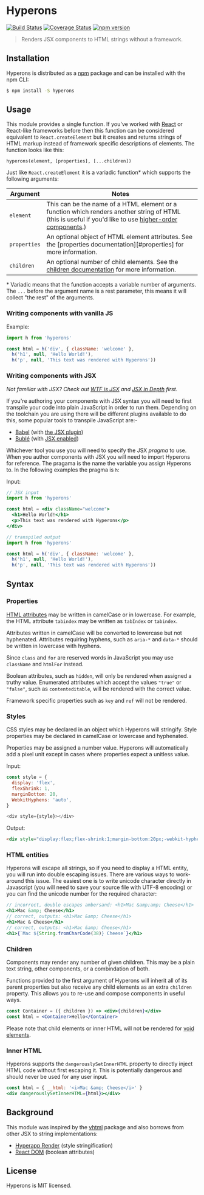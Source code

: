 # Hyperons

[![Build Status](https://travis-ci.org/i-like-robots/hyperons.svg?branch=master)](https://travis-ci.org/i-like-robots/hyperons) [![Coverage Status](https://coveralls.io/repos/github/i-like-robots/hyperons/badge.svg?branch=master)](https://coveralls.io/github/i-like-robots/hyperons) [![npm version](https://badge.fury.io/js/hyperons.svg)](https://badge.fury.io/js/hyperons)

> Renders JSX components to HTML strings without a framework.

## Installation

Hyperons is distributed as a [npm](https://www.npmjs.com/) package and can be installed with the npm CLI:

```sh
$ npm install -S hyperons
```

## Usage

This module provides a single function. If you've worked with [React][react] or React-like frameworks before then this function can be considered equivalent to `React.createElement` but it creates and returns strings of HTML markup instead of framework specific descriptions of elements. The function looks like this:

```
hyperons(element, [properties], [...children])
```

Just like `React.createElement` it is a variadic function\* which supports the following arguments:

Argument     | Notes
-------------|-------------
`element`    | This can be the name of a HTML element or a function which renders another string of HTML (this is useful if you'd like to use [higher-order components][hoc].)
`properties` | An optional object of HTML element attributes. See the [properties documentation][#properties] for more information.
`children`   | An optional number of child elements. See the [children documentation](#children) for more information.

\* Variadic means that the function accepts a variable number of arguments. The `...` before the argument name is a rest parameter, this means it will collect "the rest" of the arguments.

[react]: https://reactjs.org/
[hoc]: https://reactjs.org/docs/higher-order-components.html
[hs]: https://github.com/hyperhype/hyperscript

### Writing components with vanilla JS

Example:

```js
import h from 'hyperons'

const html = h('div', { className: 'welcome' },
  h('h1', null, 'Hello World!'),
  h('p', null, 'This text was rendered with Hyperons'))
```

### Writing components with JSX

_Not familiar with JSX? Check out [WTF is JSX][wtf] and [JSX in Depth][depth] first._

If you're authoring your components with JSX syntax you will need to first transpile your code into plain JavaScript in order to run them. Depending on the toolchain you are using there will be different plugins available to do this, some popular tools to transpile JavaScript are:-

* [Babel](https://babeljs.io/) (with [the JSX plugin](https://babeljs.io/docs/plugins/transform-react-jsx/))
* [Bublé](https://github.com/Rich-Harris/buble) (with [JSX enabled](https://buble.surge.sh/guide/#jsx))

Whichever tool you use you will need to specify the JSX _pragma_ to use. When you author components with JSX you will need to import Hyperons for reference. The pragama is the name the variable you assign Hyperons to. In the following examples the pragma is `h`:

Input:

```jsx
// JSX input
import h from 'hyperons'

const html = <div className="welcome">
  <h1>Hello World!</h1>
  <p>This text was rendered with Hyperons</p>
</div>

// transpiled output
import h from 'hyperons'

const html = h('div', { className: 'welcome' },
  h('h1', null, 'Hello World!'),
  h('p', null, 'This text was rendered with Hyperons'))
```

[wtf]: https://jasonformat.com/wtf-is-jsx/
[depth]: https://reactjs.org/docs/jsx-in-depth.html

## Syntax

### Properties

[HTML attributes][attrs] may be written in camelCase or in lowercase. For example, the HTML attribute `tabindex` may be written as `tabIndex` or `tabindex`.

Attributes written in camelCase will be converted to lowercase but not hyphenated. Attributes requiring hyphens, such as `aria-*` and `data-*` should be written in lowercase with hyphens.

Since `class` and `for` are reserved words in JavaScript you may use `className` and `htmlFor` instead.

Boolean attributes, such as `hidden`, will only be rendered when assigned a truthy value. Enumerated attributes which accept the values `"true"` or `"false"`, such as `contenteditable`, will be rendered with the correct value.

Framework specific properties such as `key` and `ref` will not be rendered.

[attrs]: https://developer.mozilla.org/en-US/docs/Web/HTML/Attributes
[react-dom]: https://reactjs.org/docs/dom-elements.html

### Styles

CSS styles may be declared in an object which Hyperons will stringify. Style properties may be declared in camelCase or lowercase and hyphenated.

Properties may be assigned a number value. Hyperons will automatically add a pixel unit except in cases where properties expect a unitless value.

Input:

```js
const style = {
  display: 'flex',
  flexShrink: 1,
  marginBottom: 20,
  WebkitHyphens: 'auto',
}

<div style={style}></div>
```

Output:

```html
<div style="display:flex;flex-shrink:1;margin-bottom:20px;-webkit-hyphens:auto;>
```

### HTML entities

Hyperons will escape all strings, so if you need to display a HTML entity, you will run into double escaping issues. There are various ways to work-around this issue. The easiest one is to write unicode character directly in Javascript (you will need to save your source file with UTF-8 encoding) or you can find the unicode number for the required character:

```jsx
// incorrect, double escapes ambersand: <h1>Mac &amp;amp; Cheese</h1>
<h1>Mac &amp; Cheese</h1>
// correct, outputs: <h1>Mac &amp; Cheese</h1>
<h1>Mac & Cheese</h1>
// correct, outputs: <h1>Mac &amp; Cheese</h1>
<h1>{`Mac ${String.fromCharCode(38)} Cheese`}</h1>
```

### Children

Components may render any number of given children. This may be a plain text string, other components, or a combindation of both.

Functions provided to the first argument of Hyperons will inherit all of its parent properties but also receive any child elements as an extra `children` property. This allows you to re-use and compose components in useful ways.

```jsx
const Container = ({ children }) => <div>{children}</div>
const html = <Container>Hello</Container>
```

Please note that child elements or inner HTML will not be rendered for [void elements][void].

[void]: https://www.w3.org/TR/html/syntax.html#void-elements

### Inner HTML

Hyperons supports the `dangerouslySetInnerHTML` property to directly inject HTML code without first escaping it. This is potentially dangerous and should never be used for any user input.

```jsx
const html = { __html: '<i>Mac &amp; Cheese</i>' }
<div dangerouslySetInnerHTML={html}></div>
```

## Background

This module was inspired by the [vhtml][vhtml] package and also borrows from other JSX to string implementations:

* [Hyperapp Render][hyperapp] (style stringification)
* [React DOM][react-dom] (boolean attributes)

[vhtml]: https://github.com/developit/vhtml
[hyperapp]: https://github.com/hyperapp/render
[react-dom]: https://github.com/facebook/react/tree/master/packages/react-dom

## License

Hyperons is MIT licensed.
